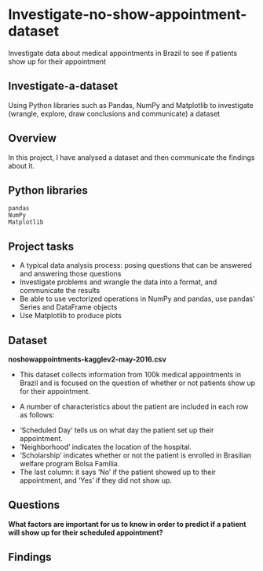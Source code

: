 # Investigate-no-show-appointment-dataset
Investigate data about medical appointments in Brazil to see if patients show up for their appointment

## Investigate-a-dataset

Using Python libraries such as Pandas, NumPy and Matplotlib to investigate (wrangle, explore, draw conclusions and communicate) a dataset


## Overview

In this project, I have analysed a dataset and then communicate the findings about it.


## Python libraries

    pandas
    NumPy
    Matplotlib

## Project tasks

  * A typical data analysis process: posing questions that can be answered and answering those questions
  * Investigate problems and wrangle the data into a format, and communicate the results
  * Be able to use vectorized operations in NumPy and pandas, use pandas' Series and DataFrame objects
  * Use Matplotlib to produce plots

## Dataset

**noshowappointments-kagglev2-may-2016.csv**

* This dataset collects information from 100k medical appointments in Brazil and is focused on the question of whether or not patients show up for their appointment.

* A number of characteristics about the patient are included in each row as follows:

 - ‘Scheduled Day’ tells us on what day the patient set up their appointment.
 - ‘Neighborhood’ indicates the location of the hospital.
 - ‘Scholarship’ indicates whether or not the patient is enrolled in Brasilian welfare program Bolsa Família.
 - The last column: it says ‘No’ if the patient showed up to their appointment, and ‘Yes’ if they did not show up.   

## Questions

**What factors are important for us to know in order to predict if a patient will show up for their scheduled appointment?**

## Findings
